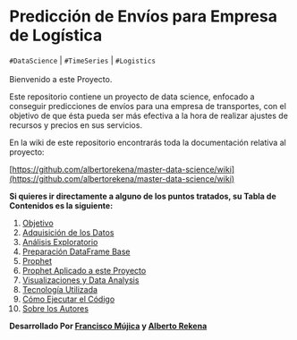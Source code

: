 # Predicción de Envíos para Empresa de Logística

`#DataScience` | `#TimeSeries` | `#Logistics`
<br></br>
Bienvenido a este Proyecto.

Este repositorio contiene un proyecto de data science, enfocado a conseguir predicciones de envíos para una empresa de transportes, con el objetivo de que ésta pueda ser más efectiva a la hora de realizar ajustes de recursos y precios en sus servicios.

En la wiki de este repositorio encontrarás toda la documentación relativa al proyecto:

[https://github.com/albertorekena/master-data-science/wiki](https://github.com/albertorekena/master-data-science/wiki)

**Si quieres ir directamente a alguno de los puntos tratados, su Tabla de Contenidos es la siguiente:**
1. [Objetivo](https://github.com/albertorekena/master-data-science/wiki/Objetivo)
2. [Adquisición de los Datos](https://github.com/albertorekena/master-data-science/wiki/Adquisici%C3%B3n-de-los-Datos)
3. [Análisis Exploratorio](https://github.com/albertorekena/master-data-science/wiki/An%C3%A1lisis-Exploratorio)
4. [Preparación DataFrame Base](https://github.com/albertorekena/master-data-science/wiki/Preparaci%C3%B3n-DataFrame-Base)
5. [Prophet](https://github.com/albertorekena/master-data-science/wiki/Prophet)
6. [Prophet Aplicado a este Proyecto](https://github.com/albertorekena/master-data-science/wiki/Prophet-Aplicado-a-este-Proyecto)
7. [Visualizaciones y Data Analysis](https://github.com/albertorekena/master-data-science/wiki/Visualizaciones-y-Data-Analysis)
8. [Tecnología Utilizada](https://github.com/albertorekena/master-data-science/wiki/Tecnolog%C3%ADa-Utilizada)
9. [Cómo Ejecutar el Código](https://github.com/albertorekena/master-data-science/wiki/C%C3%B3mo-Ejecutar-el-C%C3%B3digo)
10. [Sobre los Autores](https://github.com/albertorekena/master-data-science/wiki/Sobre-los-Autores)


**Desarrollado Por [Francisco Mújica](https://www.linkedin.com/in/francisco-m%C3%BAjica-de-la-mora-6ba816135/) y [Alberto Rekena](https://es.linkedin.com/in/albertorekena)**
